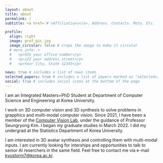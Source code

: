 ```yaml
---
layout: about
title: about
permalink: /
subtitle: <a href='#'>Affiliations</a>. Address. Contacts. Moto. Etc.

profile:
  align: right
  image: prof_pic.jpg
  image_circular: false # crops the image to make it circular
  # more_info: >
  #   <p>555 your office number</p>
  #   <p>123 your address street</p>
  #   <p>Your City, State 12345</p>

news: true # includes a list of news items
selected_papers: true # includes a list of papers marked as "selected={true}"
social: true # includes social icons at the bottom of the page
---
```


I am an Integrated Masters+PhD Student at Department of Computer Science and Engineering at Korea University. 

I work on 3D computer vision and 3D synthesis to solve problems in grapphics and multi-modal computer vision. Since 2021, I have been a member of the [Computer Vision Lab](https://cvlab.kaist.ac.kr/home), under the guidance of Professor Seungryong Kim. I began my graduate studies in March 2022. I did my undergrad at the Statistics Department of Korea University.

I am interested in 3D avatar synthesis and controlling them with multi-modal inputs. I am currently looking for interships and opportunities to talk to senior AI reserchers in the same field. Feel free to contact me via e-mail [kyustorm7@korea.ac.kr](kyustorm7@korea.ac.kr).